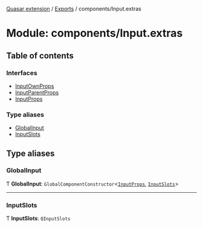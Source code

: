 [Quasar extension](../index.md) / [Exports](../modules.md) / components/Input.extras

# Module: components/Input.extras

## Table of contents

### Interfaces

- [InputOwnProps](../interfaces/components_Input_extras.InputOwnProps.md)
- [InputParentProps](../interfaces/components_Input_extras.InputParentProps.md)
- [InputProps](../interfaces/components_Input_extras.InputProps.md)

### Type aliases

- [GlobalInput](components_Input_extras.md#globalinput)
- [InputSlots](components_Input_extras.md#inputslots)

## Type aliases

### GlobalInput

Ƭ **GlobalInput**: `GlobalComponentConstructor`<[`InputProps`](../interfaces/components_Input_extras.InputProps.md), [`InputSlots`](components_Input_extras.md#inputslots)\>

___

### InputSlots

Ƭ **InputSlots**: `QInputSlots`
